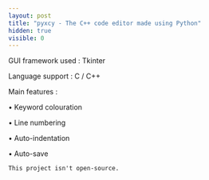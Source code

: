 ```yaml
---
layout: post
title: "pyxcy - The C++ code editor made using Python"
hidden: true
visible: 0
---
```

GUI framework used : Tkinter

Language support : C / C++

Main features :

• Keyword colouration

• Line numbering

• Auto-indentation

• Auto-save

```
This project isn't open-source.
```